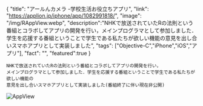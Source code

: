{
  "title": "アールんカメラ -学校生活お役立ちアプリ",
  "link": "https://applion.jp/iphone/app/1082991818/",
  "image": "/img/RAppView.webp",
  "description":"NHKで放送されていたRの法則という番組とコラボしてアプリの開発を行い，メインプログラマとして参加しました．<br>学生を応援する番組ということで学生である私たちが欲しい機能の意見を出し合いスマホアプリとして実装しました",
  "tags": ["Objective-C","iPhone","iOS","アプリ"],
  "fact": "",
  "featured":true
}

    NHKで放送されていたRの法則という番組とコラボしてアプリの開発を行い，
    メインプログラマとして参加しました．学生を応援する番組ということで学生である私たちが欲しい機能の
    意見を出し合いスマホアプリとして実装しました(番組終了に伴い現在非公開)
![AppView](/img/RAppViewResize.png)
